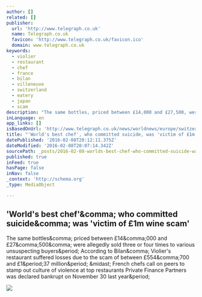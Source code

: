 ```yaml
---
author: []
related: []
publisher:
  url: 'http://www.telegraph.co.uk'
  name: Telegraph.co.uk
  favicon: 'http://www.telegraph.co.uk/favicon.ico'
  domain: www.telegraph.co.uk
keywords:
  - violier
  - restaurant
  - chef
  - france
  - bilan
  - villeneuve
  - switzerland
  - eatery
  - japan
  - scam
description: "The same bottles, priced between £14,000 and £27,500, were allegedly sold three or four times to various unsuspecting buyers. According to Bilan, Violier's restaurant suffered losses due to the scam of between £554,700 and £1.37 million. * French chefs call on peers to stamp out culture of violence at top restaurants Private Finance Partners was declared bankrupt on November 30 last year."
inLanguage: en
app_links: []
isBasedOnUrl: 'http://www.telegraph.co.uk/news/worldnews/europe/switzerland/12145134/Worlds-best-chef-who-commit-suicide-was-victim-of-huge-wine-scam.html'
title: "'World's best chef', who committed suicide, was 'victim of £1m wine scam'"
datePublished: '2016-02-08T20:12:11.375Z'
dateModified: '2016-02-08T20:07:14.342Z'
sourcePath: _posts/2016-02-08-worlds-best-chef-who-committed-suicide-was-victim-of-pound.md
published: true
inFeed: true
hasPage: false
inNav: false
_context: 'http://schema.org'
_type: MediaObject

---
```

<article style=""><h1>'World's best chef'&amp;comma; who committed suicide&amp;comma; was 'victim of £1m wine scam'</h1><p>The same bottles&amp;comma; priced between £14&amp;comma;000 and £27&amp;comma;500&amp;comma; were allegedly sold three or four times to various unsuspecting buyers&amp;period; According to Bilan&amp;comma; Violier's restaurant suffered losses due to the scam of between £554&amp;comma;700 and £1&amp;period;37 million&amp;period; &amp;midast; French chefs call on peers to stamp out culture of violence at top restaurants Private Finance Partners was declared bankrupt on November 30 last year&amp;period;</p><img src="http://i.telegraph.co.uk/multimedia/archive/03524/restaurants-beniot_3524781k.jpg" /></article>